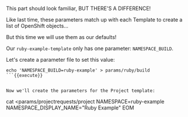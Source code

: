 This part should look familiar, BUT THERE'S A DIFFERENCE!

Like last time, these parameters match up with each Template to create a list of OpenShift objects...

But this time we will use them as our defaults!

Our `ruby-example-template` only has one parameter: `NAMESPACE_BUILD`. 

Let's create a parameter file to set this value:

```
echo 'NAMESPACE_BUILD=ruby-example' > params/ruby/build
```{{execute}}


Now we'll create the parameters for the Project template:

```
cat <<EOM >params/projectrequests/project
NAMESPACE=ruby-example
NAMESPACE_DISPLAY_NAME="Ruby Example"
EOM
```{{execute}}